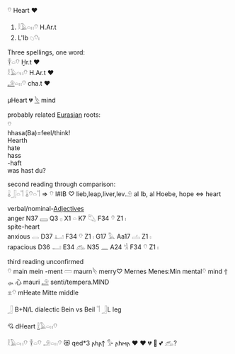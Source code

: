 𓄣 Heart ♥  
1. 𓎛𓄿𓏏𓏮𓄣 H.Ar.t  
2. L'Ib 𓆇𓄣𓏤  

Three spellings, one word:  
𓇉𓏏𓄣  Ḫr.t ♥  
𓎛𓄿𓏏𓏮𓄣 H.Ar.t ♥  
[𓄂](𓄂)𓏏𓏮𓄣 cha.t ♥  

µHeart 💔 [𓌸](𓌸) mind  

probably related [Eurasian](Eurasian) roots:  
𓄣  
hhasa(Ba)=feel/think!  
Hearth  
hate  
hass  
-haft  
was hast du?  

second reading through comparison:  
𓏇𓃀𓏏𓌏  𓏇𓄣𓏏𓌏  => 𓄣 l#IB ♡  lieb,leap,liver,lev𓄂  al Ib, al Hoebe, hope ⇔ heart  

verbal/nominal-[Adjectives](Adjectives)  
   anger   N37 𓈙  Q3 𓊪  X1 𓏏  K7 𓆡  F34 𓄣  Z1 𓏤  
spite-heart  
  anxious 𓂋  D37  𓂞  F34 𓄣  Z1 𓏤  G17 𓅓  Aa17 𓐟  Z1 𓏤  
  rapacious D36  𓂝  E34 𓃹  N35 𓈖  A24 𓀜  F34 𓄣  Z1 𓏤  

third reading unconfirmed  
𓄣 main mein -ment 𓏠 maurn𓌸 merry♡ Mernes Menes:Min mental𓄣 mind ⺖ ⺗ ⼼ mauri [𓄂](𓃬)  senti/tempera.MIND  
𓁷𓄣 mHeate Mitte middle  


𓃀 B+N/L dialectic Bein vs Beil 𓌏  𓃀L leg  

💘 dHeart [𓎛](𓎛)𓄿𓏏𓏮𓄣  

 𓎛𓄿𓏏𓏮𓄣 𓇉𓏏𓄣 𓄂𓏏𓏮𓄣 😻 qed*3 𐌰𐌷𐌰𐍊 𓅜 𐌰𐌷𐌼𐌰  ♥ ❤   💔 💓 💕 𓃹?  